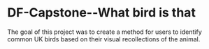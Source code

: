 # DF-Capstone--What bird is that
 The goal of this project was to create a method for users to identify common UK birds based on their visual recollections of the animal.
